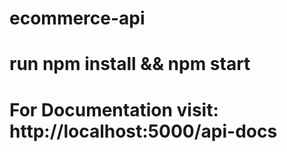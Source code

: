 # ecommerce-api
# run npm install && npm start
# For Documentation visit:  http://localhost:5000/api-docs
